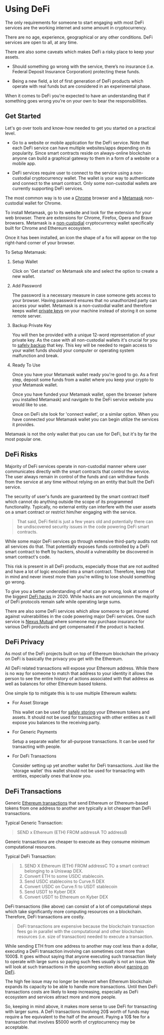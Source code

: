 # Using DeFi

The only requirements for someone to start engaging with most DeFi services are the working internet and some amount in cryptocurrency. 

There are no age, experience, geographical or any other conditions. DeFi services are open to all, at any time.

There are also some caveats which makes DeFi a risky place to keep your assets. 

- Should something go wrong with the service, there’s no insurance (i.e. Federal Deposit Insurance Corporation) protecting these funds.

- Being a new field, a lot of first generation of DeFi products which operate with real funds but are considered in an experimental phase.

When it comes to DeFi you're expected to have an understanding that if something goes wrong you're on your own to bear the responsibilities.

## Get Started

Let's go over tools and know-how needed to get you started on a practical level.

- Go to a website or mobile application for the DeFi service. Note that each DeFi service can have multiple websites/apps depending on its popularity. Since smart contracts reside on always-online blockchain anyone can build a graphical gateway to them in a form of a website or a mobile app.

- DeFi services require user to connect to the service using a non-custodial cryptocurrency wallet. The wallet is your way to authenticate and connect to the smart contract. Only some non-custodial wallets are currently supporting DeFi services. 

The most common way is to use a [Chrome](https://www.google.com/chrome/) browser and a [Metamask](https://metamask.io) non-custodial wallet for Chrome. 

To install Metamask, go to its website and look for the extension for your web browser. There are extensions for Chrome, Firefox, Opera and Brave browsers. Metamask is a [non-custodial](/guides/fundamentals/2-wallets-basics.md) cryptocurrency wallet specifically built for Chrome and Ethereum ecosystem.

Once it has been installed, an icon the shape of a fox will appear on the top right-hand corner of your browser.

To Setup Metamask:

1. Setup Wallet
   
   Click on 'Get started' on Metamask site and select the option to create a new wallet.

2. Add Password
   
   The password is a necessary measure in case someone gets access to your browser. Having password ensures that no unauthorized party can access your wallet. Metamask is a non-custodial wallet and therefore keeps wallet [private keys](/guides/fundamentals/3-private-keys-basics.md) on your machine instead of storing it on some remote server.

3. Backup Private Key

   You will then be provided with a unique 12-word representation of your private key. As the case with all non-custodial wallets it's crucial for you to [safely backup](/guides/fundamentals/4-safe-storage-basics.md) that key. This key will be needed to regain access to your wallet funds should your computer or operating system malfunction and break.

4. Ready To Use

    Once you have your Metamask wallet ready you're good to go. As a first step, deposit some funds from a wallet where you keep your crypto to your Metamask wallet. 
    
    Once you have funded your Metamask wallet, open the browser (where you installed Metamask) and navigate to the DeFi service website you would like to use. 
    
    Once on DeFi site look for 'connect wallet', or a similar option. When you have connected your Metamask wallet you can begin utilize the services it provides.

Metamask is not the only wallet that you can use for DeFi, but it's by far the most popular one.

## DeFi Risks

Majority of DeFi services operate in non-custodial manner where user communicates directly with the smart contracts that control the service. The user always remain in control of the funds and can withdraw funds from the service at any time without relying on an entity that built the DeFi service.

The security of user's funds are guaranteed by the smart contract itself which cannot do anything outside the scope of its programmed functionality. Typically, no external entity can interfere with the user assets on a smart contract or restrict him/her engaging with the service.

> That said, DeFi field is just a few years old and potentially there can be undiscovered security issues in the code powering DeFi smart contracts. 

While some major DeFi services go through extensive third-party audits not all services do that. That potentially exposes funds controlled by a DeFi smart contract to theft by hackers, should a vulnerability be discovered in smart contract's code.

This risk is present in all DeFi products, especially those that are not audited and have a lot of logic encoded into a smart contract. Therefore, keep that in mind and never invest more than you're willing to lose should something go wrong.

To give you a better understanding of what can go wrong, look at some of the biggest [DeFi hacks](https://defirate.com/hacks/) in 2020. While hacks are not uncommon the majority of DeFi protocols remain safe while operating large sums. 

There are also some DeFi services which allow someone to get insured against vulnerabilities in the code powering major DeFi services. One such service is [Nexus Mutual](https://nexusmutual.io) where someone may purchase insurance for various DeFi products and get compensated if the product is hacked.

## DeFi Privacy

As most of the DeFi projects built on top of Ethereum blockchain the privacy on DeFi is basically the privacy you get with the Ethereum. 

All DeFi related transactions will expose your Ethereum address. While there is no way for someone to match that address to your identity it allows the person to see the entire history of actions associated with that address as well as balances for other Ethereum based tokens.

One simple tip to mitigate this is to use multiple Ethereum wallets: 

- For Asset Storage

    This wallet can be used for [safely storing](/guides/fundamentals/4-safe-storage-basics.md) your Ethereum tokens and assets. It should not be used for transacting with other entities as it will expose you balances to the receiving party.
     
- For Generic Payments

    Setup a separate wallet for all-purpose transactions. It can be used for transacting with people.
    
- For DeFi Transactions

    Consider setting up yet another wallet for DeFi transactions. Just like the 'storage wallet' this wallet should not be used for transacting with entities, especially ones that know you.

## DeFi Transactions

Generic [Ethereum transactions](/guides/fundamentals/8-transactions-basics.md) that send Ethereum or Ethereum-based tokens from one address to another are typically a lot cheaper than DeFi transactions.

Typical Generic Transaction:

> SEND x Ethereum (ETH) FROM addressA TO addressB

Generic transactions are cheaper to execute as they consume minimum computational resources.
    
Typical DeFi Transaction:

> 1. SEND X Ethereum (ETH) FROM addressC TO a smart contract belonging to a Uniswap DEX.
> 2. Convert ETH to some USDC stablecoin.
> 3. Send USDC stablecoins to Curve.fi DEX
> 4. Convert USDC on Curve.fi to USDT stablecoin
> 5. Send USDT to Kyber DEX
> 6. Convert USDT to Ethereum on Kyber DEX

DeFi transactions (like above) can consist of a lot of computational steps which take significantly more computing resources on a blockchain. Therefore, DeFi transactions are costly.

> DeFi transactions are expensive because the blockchain transaction fees go in parallel with the computational and other blockchain resources (i.e. size of transaction) needed to execute a transaction.

While sending ETH from one address to another may cost less than a dollar, executing a DeFi transaction involving can sometimes cost more than 1000$. It goes without saying that anyone executing such transaction likely to operate with large sums so paying such fees usually is not an issue. We will look at such transactions in the upcoming section about [earning on DeFi](/guides/defi/4-making-money-defi.md).

The high fee issue may no longer be relevant when Ethereum blockchain expands its capacity to be able to handle more transactions. Until then DeFi transactions costs are likely to keep increasing, especially as DeFi ecosystem and services attract more and more people.

So, keeping in mind above, it makes more sense to use DeFi for transacting with larger sums. A DeFi transactions involving 20$ worth of funds may require a fee equivalent to the half of the amount. Paying a 10$ fee for a transaction that involves $5000 worth of cryptocurrency may be acceptable.
